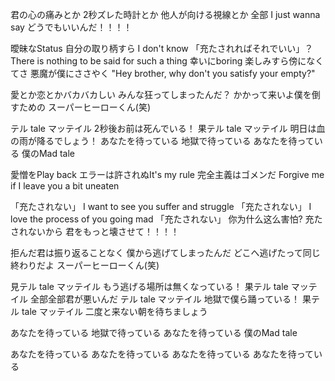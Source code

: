 君の心の痛みとか
2秒ズレた時計とか
他人が向ける視線とか 全部
I just wanna say
どうでもいいんだ！！！！

曖昧なStatus
自分の取り柄すら I don't know
「充たされればそれでいい」？
There is nothing to be said for such a thing
幸いにboring
楽しみすら傍になくてさ
悪魔が僕にささやく
"Hey brother, why don't you satisfy your empty?"

愛とか恋とかバカバカしい
みんな狂ってしまったんだ？
かかって来いよ僕を倒すための
スーパーヒーローくん(笑)


テル tale マッテイル
2秒後お前は死んでいる！
果テル tale マッテイル
明日は血の雨が降るでしょう！
あなたを待っている
地獄で待っている
あなたを待っている
僕のMad tale

愛憎をPlay back
エラーは許されぬIt's my rule
完全主義はゴメンだ
Forgive me if I leave you a bit uneaten

「充たされない」
I want to see you suffer and struggle
「充たされない」
I love the process of you going mad
「充たされない」
你为什么这么害怕?
充たされないから
君をもっと壊させて！！！！

拒んだ君は振り返ることなく
僕から逃げてしまったんだ
どこへ逃げたって同じ終わりだよ
スーパーヒーローくん(笑)

見テル tale マッテイル
もう逃げる場所は無くなっている！
果テル tale マッテイル
全部全部君が悪いんだ
テル tale マッテイル
地獄で僕ら踊っている！
果テル tale マッテイル
二度と来ない朝を待ちましょう

あなたを待っている
地獄で待っている
あなたを待っている
僕のMad tale

あなたを待っている
あなたを待っている
あなたを待っている
あなたを待っている

